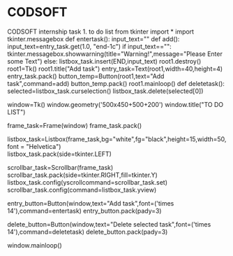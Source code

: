 # CODSOFT
CODSOFT internship task 1.
to do list
from  tkinter import * 
import tkinter.messagebox
def entertask():
    input_text=""
    def add():
        input_text=entry_task.get(1.0, "end-1c")
        if input_text=="":
            tkinter.messagebox.showwarning(title="Warning!",message="Please Enter some Text")
        else:
            listbox_task.insert(END,input_text)
            root1.destroy()
    root1=Tk()
    root1.title("Add task")
    entry_task=Text(root1,width=40,height=4)
    entry_task.pack()
    button_temp=Button(root1,text="Add task",command=add)
    button_temp.pack()
    root1.mainloop()
def deletetask():
    selected=listbox_task.curselection()
    listbox_task.delete(selected[0])

window=Tk()
window.geometry('500x450+500+200')
window.title("TO DO LIST")

frame_task=Frame(window)
frame_task.pack()

listbox_task=Listbox(frame_task,bg="white",fg="black",height=15,width=50,font = "Helvetica")  
listbox_task.pack(side=tkinter.LEFT)

scrollbar_task=Scrollbar(frame_task)
scrollbar_task.pack(side=tkinter.RIGHT,fill=tkinter.Y)
listbox_task.config(yscrollcommand=scrollbar_task.set)
scrollbar_task.config(command=listbox_task.yview)
 
entry_button=Button(window,text="Add task",font=('times 14'),command=entertask)
entry_button.pack(pady=3)

delete_button=Button(window,text="Delete selected task",font=('times 14'),command=deletetask)
delete_button.pack(pady=3)

window.mainloop()


